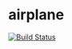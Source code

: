 # airplane
[![Build Status](https://travis-ci.com/ma-daria/airplane.svg?branch=master)](https://travis-ci.com/ma-daria/airplane)
